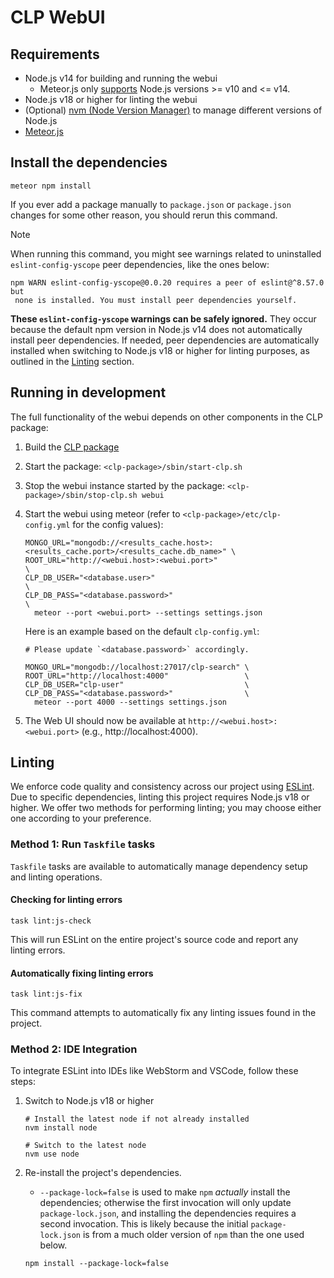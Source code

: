 # CLP WebUI

## Requirements

* Node.js v14 for building and running the webui
  * Meteor.js only [supports](https://docs.meteor.com/install#prereqs-node) Node.js versions >= v10
    and <= v14.
* Node.js v18 or higher for linting the webui
* (Optional) [nvm (Node Version Manager)][nvm] to manage different versions of Node.js
* [Meteor.js](https://docs.meteor.com/install.html#installation)

## Install the dependencies

```shell
meteor npm install
```

If you ever add a package manually to `package.json` or `package.json` changes
for some other reason, you should rerun this command.

> [!NOTE]
> When running this command, you might see warnings related to uninstalled `eslint-config-yscope`
> peer dependencies, like the ones below:
> ```
> npm WARN eslint-config-yscope@0.0.20 requires a peer of eslint@^8.57.0 but
>  none is installed. You must install peer dependencies yourself.
> ```
> **These `eslint-config-yscope` warnings can be safely ignored.** They occur because the default
> npm version in Node.js v14 does not automatically install peer dependencies. If needed, peer
> dependencies are automatically installed when switching to Node.js v18 or higher for linting
> purposes, as outlined in the [Linting](#linting) section.

## Running in development

The full functionality of the webui depends on other components in the CLP
package:

1. Build the [CLP package](../../docs/Building.md)
2. Start the package: `<clp-package>/sbin/start-clp.sh`
3. Stop the webui instance started by the package: `<clp-package>/sbin/stop-clp.sh webui`
4. Start the webui using meteor (refer to `<clp-package>/etc/clp-config.yml` for the config values):
   ```shell
   MONGO_URL="mongodb://<results_cache.host>:<results_cache.port>/<results_cache.db_name>" \
   ROOT_URL="http://<webui.host>:<webui.port>"                                  \
   CLP_DB_USER="<database.user>"                                                \
   CLP_DB_PASS="<database.password>"                                            \
     meteor --port <webui.port> --settings settings.json
   ```
   
   Here is an example based on the default `clp-config.yml`:
   ```shell
   # Please update `<database.password>` accordingly.
   
   MONGO_URL="mongodb://localhost:27017/clp-search" \
   ROOT_URL="http://localhost:4000"                 \
   CLP_DB_USER="clp-user"                           \
   CLP_DB_PASS="<database.password>"                \
     meteor --port 4000 --settings settings.json
   ```
5. The Web UI should now be available at `http://<webui.host>:<webui.port>`
   (e.g., http://localhost:4000).

## Linting

We enforce code quality and consistency across our project using [ESLint][eslint]. Due to specific
dependencies, linting this project requires Node.js v18 or higher. We offer two methods for
performing linting; you may choose either one according to your preference.

### Method 1: Run `Taskfile` tasks

`Taskfile` tasks are available to automatically manage dependency setup and linting operations.

#### Checking for linting errors

```shell
task lint:js-check
```

This will run ESLint on the entire project's source code and report any linting errors.

#### Automatically fixing linting errors

```shell
task lint:js-fix
```

This command attempts to automatically fix any linting issues found in the project.

### Method 2: IDE Integration

To integrate ESLint into IDEs like WebStorm and VSCode, follow these steps:

1. Switch to Node.js v18 or higher
    ```shell
    # Install the latest node if not already installed
    nvm install node

    # Switch to the latest node
    nvm use node
    ```

2. Re-install the project's dependencies.
    * `--package-lock=false` is used to make `npm` *actually* install the dependencies; otherwise
      the first invocation will only update `package-lock.json`, and installing the dependencies
      requires a second invocation. This is likely because the initial `package-lock.json` is from a
      much older version of `npm` than the one used below.

    ```shell
    npm install --package-lock=false
    ```

[eslint]: https://eslint.org/
[nvm]: https://github.com/nvm-sh/nvm
